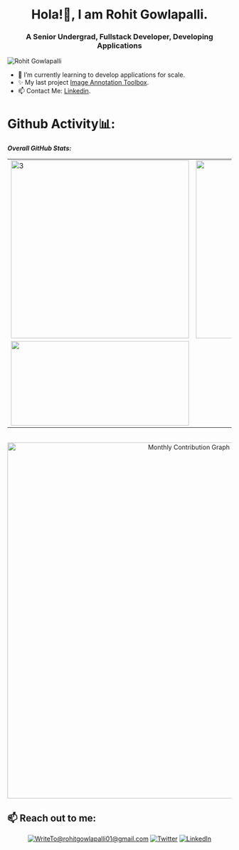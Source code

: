 <h1 align="center">Hola!👋, I am Rohit Gowlapalli.</h1>
<h3 align="center">A Senior Undergrad, Fullstack Developer, Developing Applications</h3>
<p align="left"> <img src="https://komarev.com/ghpvc/?username=rohit32767" alt="Rohit Gowlapalli"/> </p>


- 🔭 I’m currently learning to develop applications for scale.
- ✨ My last project [Image Annotation Toolbox](https://github.com/rohit32767/Image-Annotation-ToolBox).
- 📫 Contact Me: [Linkedin](https://www.linkedin.com/in/rohit-gowlapalli-335b3425a/).

# Github Activity📊:
<p align="center">

<b><em>Overall GitHub Stats:</em></b> <br/>

<div align="center">
<table>
 <tr>
  <td>
   <img src="https://github-readme-streak-stats.herokuapp.com/?user=rohit32767&theme=algolia"  width=400 height=auto alt="3" >
  </td>
  <td>
   <img width=400 src="https://github-readme-stats.vercel.app/api?username=rohit32767&&show_icons=true&theme=algolia">
  </td>
 </tr>
 <tr>
  <td>
    <img width=400 height=190 src="https://github-readme-stats.vercel.app/api/top-langs/?username=rohit32767&layout=compact&hide_border=false&&show_icons=true&&theme=algolia">
  </td>
 </tr>
 
 </table>

<br>

<img src="https://github-profile-summary-cards.vercel.app/api/cards/profile-details?username=rohit32767&theme=nord_bright"  width="800" height="auto"  alt="Monthly Contribution Graph" >
</div>
</p>

</div>

<h2>📫 Reach out to me:</h2>
<div align="center">

<a href="mailto:WriteTo@rohitgowlapalli01@gmail.com">![WriteTo@rohitgowlapalli01@gmail.com](https://img.shields.io/badge/Gmail-D14836?style=for-the-badge&logo=gmail&logoColor=white)</a> <a  href="https://github.com/rohit32767">![Twitter](https://img.shields.io/badge/Github-333?style=for-the-badge&logo=github&logoColor=white)</a> <a  href="https://www.linkedin.com/in/rohit-gowlapalli-335b3425a/">![LinkedIn](https://img.shields.io/badge/LinkedIn-0077B5?style=for-the-badge&logo=linkedin&logoColor=white)</a> 
</div>